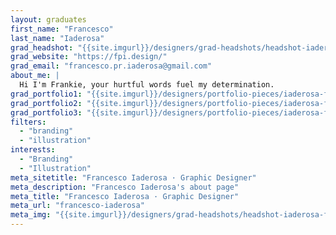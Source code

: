 ```yaml
---
layout: graduates
first_name: "Francesco"
last_name: "Iaderosa"
grad_headshot: "{{site.imgurl}}/designers/grad-headshots/headshot-iaderosa-francesco.jpg"
grad_website: "https://fpi.design/"
grad_email: "francesco.pr.iaderosa@gmail.com"
about_me: |
  Hi I'm Frankie, your hurtful words fuel my determination.
grad_portfolio1: "{{site.imgurl}}/designers/portfolio-pieces/iaderosa-francesco-portfolio1.jpg"
grad_portfolio2: "{{site.imgurl}}/designers/portfolio-pieces/iaderosa-francesco-portfolio2.jpg"
grad_portfolio3: "{{site.imgurl}}/designers/portfolio-pieces/iaderosa-francesco-portfolio3.jpg"
filters:
  - "branding"
  - "illustration"
interests:
  - "Branding"
  - "Illustration"
meta_sitetitle: "Francesco Iaderosa · Graphic Designer"
meta_description: "Francesco Iaderosa's about page"
meta_title: "Francesco Iaderosa · Graphic Designer"
meta_url: "francesco-iaderosa"
meta_img: "{{site.imgurl}}/designers/grad-headshots/headshot-iaderosa-francesco.jpg"
---
```

